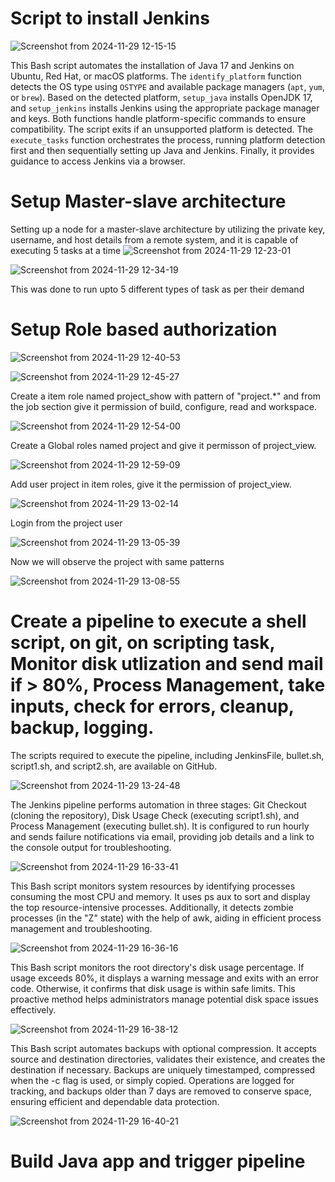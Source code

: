 # Script to install Jenkins

![Screenshot from 2024-11-29 12-15-15](https://github.com/user-attachments/assets/c0016c10-78a2-4840-ad10-6513d6d2d659)

This Bash script automates the installation of Java 17 and Jenkins on Ubuntu, Red Hat, or macOS platforms. The `identify_platform` function detects the OS type using `OSTYPE` and available package managers (`apt`, `yum`, or `brew`). Based on the detected platform, `setup_java` installs OpenJDK 17, and `setup_jenkins` installs Jenkins using the appropriate package manager and keys. Both functions handle platform-specific commands to ensure compatibility. The script exits if an unsupported platform is detected. The `execute_tasks` function orchestrates the process, running platform detection first and then sequentially setting up Java and Jenkins. Finally, it provides guidance to access Jenkins via a browser.


# Setup Master-slave architecture
Setting up a node for a master-slave architecture by utilizing the private key, username, and host details from a remote system, and it is capable of executing 5 tasks at a time
![Screenshot from 2024-11-29 12-23-01](https://github.com/user-attachments/assets/b7d2aad5-4c6a-4454-a11d-bf785d5bfd4f)

![Screenshot from 2024-11-29 12-34-19](https://github.com/user-attachments/assets/55a977b7-fc14-4642-872a-c6e2f04ebe09)


This was done to run upto 5 different types of task as per their demand

# Setup Role based authorization

![Screenshot from 2024-11-29 12-40-53](https://github.com/user-attachments/assets/049280e0-3691-4fc8-a211-aeb24abc415d)

![Screenshot from 2024-11-29 12-45-27](https://github.com/user-attachments/assets/7de52f25-e441-409b-bc0e-8fc213e0f1db)

Create a item role named project_show with pattern of "project.*" and from the job section give it permission of build, configure, read and workspace.

![Screenshot from 2024-11-29 12-54-00](https://github.com/user-attachments/assets/fecfee65-5378-4cc1-966d-5a031d026acd)

Create a Global roles named project and give it permisson of project_view.

![Screenshot from 2024-11-29 12-59-09](https://github.com/user-attachments/assets/6152969f-8770-4f79-a794-bd1cb1c3b675)

Add user project in item roles, give it the permission of project_view.

![Screenshot from 2024-11-29 13-02-14](https://github.com/user-attachments/assets/304d455c-38a2-4dac-8eb4-e6941113a26f)

Login from the project user

![Screenshot from 2024-11-29 13-05-39](https://github.com/user-attachments/assets/57cf67a2-fbc1-4c58-8dc3-0df1680de33d)

Now we will observe the project with same patterns

![Screenshot from 2024-11-29 13-08-55](https://github.com/user-attachments/assets/fad86eb4-d34d-4364-b3be-b04e5d72e5b9)

# Create a pipeline to execute a shell script, on git, on scripting task, Monitor disk utlization and send mail if > 80%, Process Management, take inputs, check for errors, cleanup, backup, logging.

The scripts required to execute the pipeline, including JenkinsFile, bullet.sh, script1.sh, and script2.sh, are available on GitHub.

![Screenshot from 2024-11-29 13-24-48](https://github.com/user-attachments/assets/3a86ea88-76df-4731-8d45-82c2eb966436)

The Jenkins pipeline performs automation in three stages: Git Checkout (cloning the repository), Disk Usage Check (executing script1.sh), and Process Management (executing bullet.sh). It is configured to run hourly and sends failure notifications via email, providing job details and a link to the console output for troubleshooting.

![Screenshot from 2024-11-29 16-33-41](https://github.com/user-attachments/assets/55346e9d-aac6-4041-a878-b329e76fc7c5)

This Bash script monitors system resources by identifying processes consuming the most CPU and memory. It uses ps aux to sort and display the top resource-intensive processes. Additionally, it detects zombie processes (in the "Z" state) with the help of awk, aiding in efficient process management and troubleshooting.

![Screenshot from 2024-11-29 16-36-16](https://github.com/user-attachments/assets/c8886229-390e-433a-b643-5e949c6aa08d)

This Bash script monitors the root directory's disk usage percentage. If usage exceeds 80%, it displays a warning message and exits with an error code. Otherwise, it confirms that disk usage is within safe limits. This proactive method helps administrators manage potential disk space issues effectively.

![Screenshot from 2024-11-29 16-38-12](https://github.com/user-attachments/assets/cd334c68-8138-4b63-b384-6f6eb6b63a78)

This Bash script automates backups with optional compression. It accepts source and destination directories, validates their existence, and creates the destination if necessary. Backups are uniquely timestamped, compressed when the -c flag is used, or simply copied. Operations are logged for tracking, and backups older than 7 days are removed to conserve space, ensuring efficient and dependable data protection.

![Screenshot from 2024-11-29 16-40-21](https://github.com/user-attachments/assets/31254d11-02aa-46ab-80b3-f2f5403d1a63)

# Build Java app and trigger pipeline



















